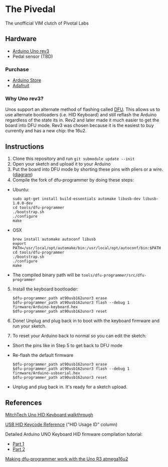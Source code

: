 # The Pivedal

The unofficial VIM clutch of Pivotal Labs

## Hardware

* [Arduino Uno rev3](http://arduino.cc/en/Main/ArduinoBoardUno)
* Pedal sensor (TBD)

### Purchase
* [Arduino Store](http://store.arduino.cc/ww/index.php?main_page=product_info&cPath=11_12&products_id=195)
* [Adafruit](http://adafruit.com/products/50)

### Why Uno rev3?
Unos support an alternate method of flashing called [DFU](http://arduino.cc/en/Hacking/DFUProgramming8U2).
This allows us to use alternate bootloaders (i.e. HID Keyboard) and still reflash the Arduino regardless
of the state its in. Rev2 and later made it much easier to get the board into DFU mode. Rev3 was chosen
because it is the easiest to buy currently and has a new chip: the 16u2.

## Instructions
1. Clone this repository and run `git submodule update --init`
2. Open your sketch and upload it to your Arduino
3. Put the board into DFU mode by shorting these pins with pliers or a wire. ([diagram](http://arduino.cc/en/uploads/Hacking/Uno-front-DFU-reset.png))
4. Compile the fork of dfu-programmer by doing these steps:
  * Ubuntu:

    ```
    sudo apt-get install build-essentials automake libusb-dev libusb-1.0.0-dev
    cd tools/dfu-programmer
    ./bootstrap.sh
    ./configure
    make
    ```
  * OSX

    ```
    brew install automake autoconf libusb
    export PATH=/usr/local/opt/automake/bin:/usr/local/opt/autoconf/bin:$PATH
    cd tools/dfu-programmer
    ./bootstrap.sh
    ./configure
    make
    ```
  * The compiled binary path will be `tools/dfu-programmer/src/dfu-programmer`

5. Install the keyboard bootloader:

    ```
    $dfu-programmer_path at90usb162unor3 erase
    $dfu-programmer_path at90usb162unor3 flash --debug 1 firmware/Arduino-keyboard.hex
    $dfu-programmer_path at90usb162unor3 reset
    ```
6. Done! Unplug and plug back in to boot with the keyboard firmware and run your sketch.
7. To reset your Arduino back to normal so you can edit the sketch:
  * Short the pins like in Step 5 to get back to DFU mode
  * Re-flash the default firmware

    ```
    $dfu-programmer_path at90usb162unor3 erase
    $dfu-programmer_path at90usb162unor3 flash --debug 1 firmware/Arduino-usbserial.hex
    $dfu-programmer_path at90usb162unor3 reset
    ```
  * Unplug and plug back in. It's ready for a sketch upload.

## References

[MitchTech Uno HID Keyboard walkthrough](http://mitchtech.net/arduino-usb-hid-keyboard/)

[USB HID Keycode Reference](http://download.microsoft.com/download/1/6/1/161ba512-40e2-4cc9-843a-923143f3456c/translate.pdf) ("HID Usage ID" column)

Detailed Arduino UNO Keyboard HID firmware compilation tutorial:
* [Part 1](http://hunt.net.nz/users/darran/weblog/13a32/Arduino_UNO_Keyboard_HID_Part_1.html)
* [Part 2](http://hunt.net.nz/users/darran/weblog/faf5e/Arduino_UNO_Keyboard_HID_Part_2.html)

[Making dfu-programmer work with the Uno R3 atmega16u2](http://academic.cleardefinition.com/2012/07/31/using-dfu-programmer-with-an-arduino-uno-r3/)
